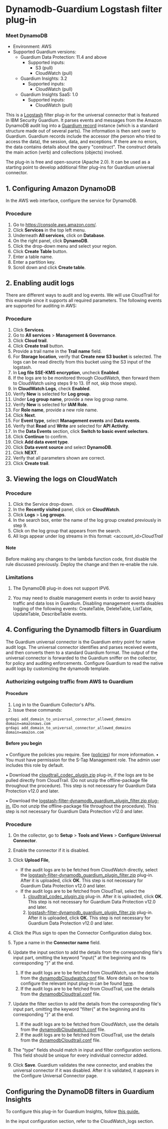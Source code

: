 # Dynamodb-Guardium Logstash filter plug-in

### Meet DynamoDB
* Environment: AWS
* Supported Guardium versions:
	* Guardium Data Protection: 11.4 and above
      * Supported inputs:
        * S3 (pull) 
        * CloudWatch (pull)
  * Guardium Insights: 3.2
      * Supported inputs:
        * CloudWatch (pull)
  * Guardium Insights SaaS: 1.0
      * Supported inputs:
        * CloudWatch (pull)

This is a [Logstash](https://github.com/elastic/logstash) filter plug-in for the universal connector that is featured in IBM Security Guardium. It parses events and messages from the Amazon DynamoDB audit log into a [Guardium record](https://github.com/IBM/universal-connectors/blob/main/common/src/main/java/com/ibm/guardium/universalconnector/commons/structures/Record.java) instance (which is a standard structure made out of several parts). The information is then sent over to Guardium. Guardium records include the accessor (the person who tried to access the data), the session, data, and exceptions. If there are no errors, the data contains details about the query "construct". The construct details the main action (verb) and collections (objects) involved.

The plug-in is free and open-source (Apache 2.0). It can be used as a starting point to develop additional filter plug-ins for Guardium universal connector.


## 1. Configuring Amazon DynamoDB

In the AWS web interface, configure the service for DynamoDB.

### Procedure

1. Go to https://console.aws.amazon.com/.
2. Click **Services** in the top left menu.
3. Underneath **All services**, click on **Database**.
4. On the right panel, click **DynamoDB**.
5. Click the drop-down menu and select your region.
6. Click **Create Table** button.
7. Enter a table name.
8. Enter a partition key.
9. Scroll down and click **Create table**.

## 2. Enabling audit logs 

There are different ways to audit and log events. We will use CloudTrail for this example since it supports all required parameters. The following events are supported for auditing in AWS:

### Procedure

1. Click **Services**.
2. Go to **All services** > **Management & Governance**.
3. Click **Cloud trail**.
4. Click **Create trail** button.
5. Provide a trail name in the **Trail name** field.
6. For **Storage location**, verify that **Create new S3 bucket** is selected.
	 The logs can be read directly from this bucket using the S3 input of the logstash.
7. In **Log file SSE-KMS encryption**, uncheck **Enabled**. 
8. If the logs are to be monitored through CloudWatch, then forward them to CloudWatch using steps 9 to 13. (If not, skip those steps).
9. In **CloudWatch Logs**, check **Enabled**.
10. Verify **New** is selected for **Log group**.
11. Under **Log group name**, provide a new log group name.
12. Verify **New** is selected for **IAM Role**.
13. For **Role name**, provide a new role name.
14. Click **Next**.
15. For **Event type**, select **Management events** and **Data events**.
16. Verify that **Read** and **Write** are selected for **API Activity**.
17. In the **Data Events** section, click **Switch to basic event selectors**.
18. Click **Continue** to confirm.
19. Click **Add data event type**.
20. Click **Data event source** and select **DynamoDB**.
21. Click **NEXT**.
22. Verify that all parameters shown are correct.
23. Click **Create trail**.


## 3. Viewing the logs on CloudWatch

### Procedure

1. Click the Service drop-down.
2. In the **Recently visited** panel, click on **CloudWatch**.
3. Click **Logs** > **Log groups**.
4. In the search box, enter the name of the log group created previously in step 9.
5. Click on the log group that appears from the search.
6. All logs appear under log streams in this format: <account_id>_CloudTrail_<region>

#### Note
Before making any changes to the lambda function code, first disable the rule discussed previously.
Deploy the change and then re-enable the rule.

### Limitations

1. The DynamoDB plug-in does not support IPV6.

2. You may need to disable management events in order to avoid heavy traffic and data loss in Guardium. Disabling management events disables logging of the following events: 
CreateTable, DeleteTable, ListTable, UpdateTable, DescribeTable events.



## 4. Configuring the Dynamodb filters in Guardium

The Guardium universal connector is the Guardium entry point for native audit logs. The universal connector identifies and parses received events, and then converts them to a standard Guardium format. The output of the universal connector is forwarded to the Guardium sniffer on the collector, for policy and auditing enforcements. Configure Guardium to read the native audit logs by customizing the dynamodb template.

### Authorizing outgoing traffic from AWS to Guardium

#### Procedure

1. Log in to the Guardium Collector's APIs.
2. Issue these commands:
```
grdapi add_domain_to_universal_connector_allowed_domains domain=amazonaws.com
grdapi add_domain_to_universal_connector_allowed_domains domain=amazon.com
```

#### Before you begin
• Configure the policies you require. See ([policies](/docs/#policies)) for more information.
• You must have permission for the S-Tap Management role. The admin user includes this role by default.

• Download the [cloudtrail_codec_plugin.zip](DynamodbOverCloudtrailPackage/DynamoDB/cloudtrail_codec_plugin.zip) plug-in, if the logs are to be pulled directly from CloudTrail. (Do not unzip the offline-package file throughout the procedure). This step is not necessary for Guardium Data Protection v12.0 and later.

• Download the [logstash-filter-dynamodb_guardium_plugin_filter.zip plug-in.](https://github.com/IBM/universal-connectors/releases/download/v1.5.1/logstash-filter-dynamodb_guardium_plugin_filter.zip) (Do not unzip the offline-package file throughout the procedure). This step is not necessary for Guardium Data Protection v12.0 and later.

### Procedure
1. On the collector, go to **Setup** > **Tools and Views** > **Configure Universal Connector**.
2. Enable the connector if it is disabled.
3. Click **Upload File**,
    * If the audit logs are to be fetched from CloudWatch directly, select the
      [logstash-filter-dynamodb_guardium_plugin_filter.zip](https://github.com/IBM/universal-connectors/releases/download/v1.5.1/logstash-filter-dynamodb_guardium_plugin_filter.zip)
      plug-in. After it is uploaded, click **OK**. This step is not necessary for Guardium Data Protection v12.0 and later.
	* If the audit logs are to be fetched from CloudTrail, select the
		1.  [cloudtrail_codec_plugin.zip](./DynamodbOverCloudtrailPackage/DynamoDB/cloudtrail_codec_plugin.zip)
      plug-in. After it is uploaded, click **OK**. This step is not necessary for Guardium Data Protection v12.0 and later.
		2.  [logstash-filter-dynamodb_guardium_plugin_filter.zip](https://github.com/IBM/universal-connectors/releases/download/v1.5.1/logstash-filter-dynamodb_guardium_plugin_filter.zip)
      plug-in. After it is uploaded, click **OK**. This step is not necessary for Guardium Data Protection v12.0 and later.
      
4. Click the Plus sign to open the Connector Configuration dialog box.
5. Type a name in the **Connector name** field.
6. Update the input section to add the details from the corresponding file's input part, omitting the keyword "input{" at the beginning and its corresponding "}" 
	at the end.
	1. If the audit logs are to be fetched from CloudWatch, use the details from the [dynamodbCloudwatch.conf](./dynamodbCloudwatch.conf)
    	file. More details on how to configure the relevant input plug-in can be found [here](../../input-plugin/logstash-input-cloudwatch-logs/README.md).
    2. If the audit logs are to be fetched from CloudTrail, use the details from the [dynamodbCloudtrail.conf](./dynamodbCloudtrail.conf) 
    	file. 
7. Update the filter section to add the details from the corresponding file's input part, omitting the keyword "filter{" at the beginning and its corresponding "}"
   at the end. 
	1. If the audit logs are to be fetched from CloudWatch, use the details from the [dynamodbCloudwatch.conf](./dynamodbCloudwatch.conf)
		file.
	2. If the audit logs are to be fetched from CloudTrail, use the details from the [dynamodbCloudtrail.conf](./dynamodbCloudtrail.conf) 		file. 
9. The "type" fields should match in input and filter configuration sections. This field should be unique for every individual connector added.
10. Click **Save**. Guardium validates the new connector, and enables the universal connector if it was
   disabled. After it is validated, it appears in the Configure Universal Connector page.

## Configuring the DynamoDB filters in Guardium Insights

To configure this plug-in for Guardium Insights, follow [this guide.](https://github.com/IBM/universal-connectors/blob/main/docs/UC_Configuration_GI.md)

In the input configuration section, refer to the CloudWatch_logs section.
